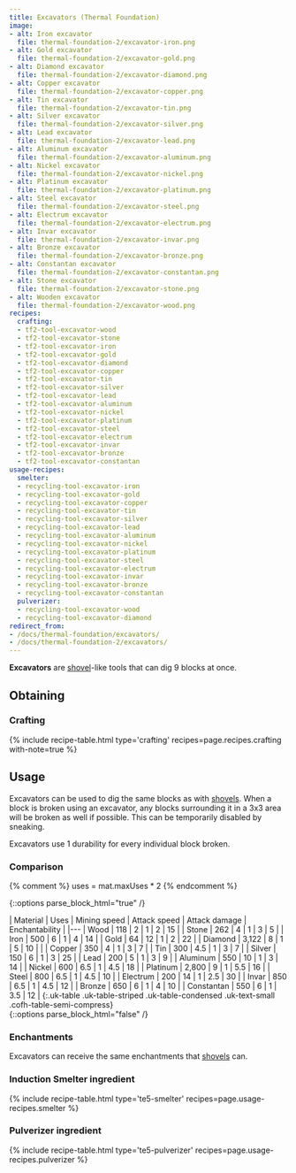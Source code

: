 ```yaml
---
title: Excavators (Thermal Foundation)
image:
- alt: Iron excavator
  file: thermal-foundation-2/excavator-iron.png
- alt: Gold excavator
  file: thermal-foundation-2/excavator-gold.png
- alt: Diamond excavator
  file: thermal-foundation-2/excavator-diamond.png
- alt: Copper excavator
  file: thermal-foundation-2/excavator-copper.png
- alt: Tin excavator
  file: thermal-foundation-2/excavator-tin.png
- alt: Silver excavator
  file: thermal-foundation-2/excavator-silver.png
- alt: Lead excavator
  file: thermal-foundation-2/excavator-lead.png
- alt: Aluminum excavator
  file: thermal-foundation-2/excavator-aluminum.png
- alt: Nickel excavator
  file: thermal-foundation-2/excavator-nickel.png
- alt: Platinum excavator
  file: thermal-foundation-2/excavator-platinum.png
- alt: Steel excavator
  file: thermal-foundation-2/excavator-steel.png
- alt: Electrum excavator
  file: thermal-foundation-2/excavator-electrum.png
- alt: Invar excavator
  file: thermal-foundation-2/excavator-invar.png
- alt: Bronze excavator
  file: thermal-foundation-2/excavator-bronze.png
- alt: Constantan excavator
  file: thermal-foundation-2/excavator-constantan.png
- alt: Stone excavator
  file: thermal-foundation-2/excavator-stone.png
- alt: Wooden excavator
  file: thermal-foundation-2/excavator-wood.png
recipes:
  crafting:
  - tf2-tool-excavator-wood
  - tf2-tool-excavator-stone
  - tf2-tool-excavator-iron
  - tf2-tool-excavator-gold
  - tf2-tool-excavator-diamond
  - tf2-tool-excavator-copper
  - tf2-tool-excavator-tin
  - tf2-tool-excavator-silver
  - tf2-tool-excavator-lead
  - tf2-tool-excavator-aluminum
  - tf2-tool-excavator-nickel
  - tf2-tool-excavator-platinum
  - tf2-tool-excavator-steel
  - tf2-tool-excavator-electrum
  - tf2-tool-excavator-invar
  - tf2-tool-excavator-bronze
  - tf2-tool-excavator-constantan
usage-recipes:
  smelter:
  - recycling-tool-excavator-iron
  - recycling-tool-excavator-gold
  - recycling-tool-excavator-copper
  - recycling-tool-excavator-tin
  - recycling-tool-excavator-silver
  - recycling-tool-excavator-lead
  - recycling-tool-excavator-aluminum
  - recycling-tool-excavator-nickel
  - recycling-tool-excavator-platinum
  - recycling-tool-excavator-steel
  - recycling-tool-excavator-electrum
  - recycling-tool-excavator-invar
  - recycling-tool-excavator-bronze
  - recycling-tool-excavator-constantan
  pulverizer:
  - recycling-tool-excavator-wood
  - recycling-tool-excavator-diamond
redirect_from:
- /docs/thermal-foundation/excavators/
- /docs/thermal-foundation-2/excavators/
---
```


**Excavators** are [shovel](https://minecraft.gamepedia.com/Shovel)-like tools
that can dig 9 blocks at once.


Obtaining
---------

### Crafting
{% include recipe-table.html type='crafting' recipes=page.recipes.crafting with-note=true %}


Usage
-----

Excavators can be used to dig the same blocks as with
[shovels](https://minecraft.gamepedia.com/Shovels). When a block is broken using
an excavator, any blocks surrounding it in a 3x3 area will be broken as well if
possible. This can be temporarily disabled by sneaking.

Excavators use 1 durability for every individual block broken.

### Comparison
{% comment %}
uses = mat.maxUses * 2
{% endcomment %}

{::options parse_block_html="true" /}
<div class="uk-overflow-container">
| Material | Uses | Mining speed | Attack speed | Attack damage | Enchantability |
|---
| Wood | 118 | 2 | 1 | 2 | 15 |
| Stone | 262 | 4 | 1 | 3 | 5 |
| Iron | 500 | 6 | 1 | 4 | 14 |
| Gold | 64 | 12 | 1 | 2 | 22 |
| Diamond | 3,122 | 8 | 1 | 5 | 10 |
|
| Copper | 350 | 4 | 1 | 3 | 7 |
| Tin | 300 | 4.5 | 1 | 3 | 7 |
| Silver | 150 | 6 | 1 | 3 | 25 |
| Lead | 200 | 5 | 1 | 3 | 9 |
| Aluminum | 550 | 10 | 1 | 3 | 14 |
| Nickel | 600 | 6.5 | 1 | 4.5 | 18 |
| Platinum | 2,800 | 9 | 1 | 5.5 | 16 |
| Steel | 800 | 6.5 | 1 | 4.5 | 10 |
| Electrum | 200 | 14 | 1 | 2.5 | 30 |
| Invar | 850 | 6.5 | 1 | 4.5 | 12 |
| Bronze | 650 | 6 | 1 | 4 | 10 |
| Constantan | 550 | 6 | 1 | 3.5 | 12 |
{:.uk-table .uk-table-striped .uk-table-condensed .uk-text-small .cofh-table-semi-compress}
</div>
{::options parse_block_html="false" /}

### Enchantments
Excavators can receive the same enchantments that
[shovels](https://minecraft.gamepedia.com/Shovel) can.

### Induction Smelter ingredient
{% include recipe-table.html type='te5-smelter' recipes=page.usage-recipes.smelter %}

### Pulverizer ingredient
{% include recipe-table.html type='te5-pulverizer' recipes=page.usage-recipes.pulverizer %}
